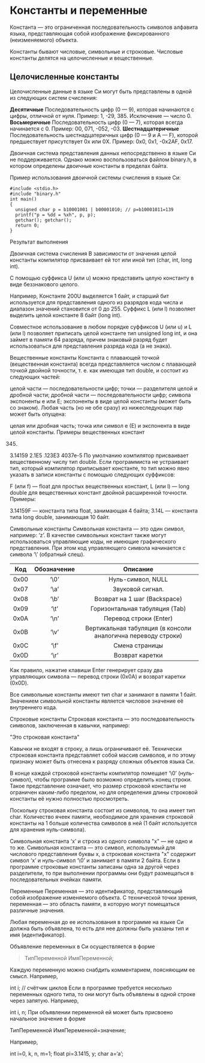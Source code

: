 # Константы и переменные

Константа — это ограниченная последовательность символов алфавита языка, представляющая собой изображение фиксированного (неизменяемого) объекта.

Константы бывают числовые, символьные и строковые. Числовые константы делятся на целочисленные и вещественные.

## Целочисленные константы
Целочисленные данные в языке Си могут быть представлены в одной из следующих систем счисления:

**Десятичные**	Последовательность цифр (0 — 9), которая начинаются с цифры, отличной от нуля. Пример: 1, -29, 385. Исключение — число 0.
**Восьмеричные**	Последовательность цифр (0 — 7), которая всегда начинается с 0. Пример: 00, 071, -052, -03.
**Шестнадцатеричные**	Последовательность шестнадцатеричных цифр (0 — 9 и A — F), которой предшествует присутствует 0x или 0X. Пример: 0x0, 0x1, -0x2AF, 0x17.

Двоичная система представления данных непосредственно в языке Си не поддерживается. Однако можно воспользоваться файлом binary.h, в котором определены двоичные константы в пределах байта.

Пример использования двоичной системы счисления в языке Си:

```
#include <stdio.h>
#include "binary.h"
int main()
{
  unsigned char p = b10001001 | b00001010; // p=b10001011=139
  printf("p = %dd = %xh", p, p);
  getchar(); getchar();
  return 0;
}
```

Результат выполнения

Двоичная система счисления
В зависимости от значения целой константы компилятор присваивает ей тот или иной тип (char, int, long int).

С помощью суффикса U (или u) можно представить целую константу в виде беззнакового целого.

Например, Константе 200U выделяется 1 байт, и старший бит используется для представления одного из разрядов кода числа и диапазон значений становится от 0 до 255. Суффикс L (или l) позволяет выделить целой константе 8 байт (long int).

Совместное использование в любом порядке суффиксов U (или u) и L (или l) позволяет приписать целой константе тип unsigned long int, и она займет в памяти 64 разряда, причем знаковый разряд будет использоваться для представления разряда кода (а не знака).

Вещественные константы
Константа с плавающей точкой (вещественная константа) всегда представляется числом с плавающей точкой двойной точности, т. е. как имеющая тип double, и состоит из следующих частей:

целой части — последовательности цифр;
точки — разделителя целой и дробной части;
дробной части — последовательности цифр;
символа экспоненты е или E;
экспоненты в виде целой константы (может быть со знаком).
Любая часть (но не обе сразу) из нижеследующих пар может быть опущена:

целая или дробная часть;
точка или символ е (Е) и экспонента в виде целой константы.
Примеры вещественных констант

345.
3.14159
2.1Е5
.123ЕЗ
4037е-5
По умолчанию компилятор присваивает вещественному числу тип double. Если программиста не устраивает тип, который компилятор приписывает константе, то тип можно явно указать в записи константы с помощью следующих суффиксов:

F (или f) — float для простых вещественных констант,
L (или l) — long double для вещественных констант двойной расширенной точности.
Примеры:

3.14159F — константа типа float, занимающая 4 байта;
3.14L — константа типа long double, занимающая 10 байт.


Символьные константы
Символьная константа — это один символ, например: ‘z’. В качестве символьных констант также могут использоваться управляющие коды, не имеющие графического представления. При этом код управляющего символа начинается с символа ‘\’ (обратный слеш).

|  Код | Обозначение |                            Описание                           |
|:----:|:-----------:|:-------------------------------------------------------------:|
| 0x00 | ‘\0’        | Нуль-символ, NULL                                             |
| 0x07 | ‘\a’        | Звуковой сигнал.                                              |
| 0x08 | ‘\b’        | Возврат на 1 шаг (Backspace)                                  |
| 0x09 | ‘\t’        | Горизонтальная табуляция (Tab)                                |
| 0x0A | ‘\n’        | Перевод строки (Enter)                                        |
| 0x0B | ‘\v’        | Вертикальная табуляция (в консоли аналогична переводу строки) |
| 0x0C | ‘\f’        | Смена страницы                                                |
| 0x0D | ‘\r’        | Возврат каретки                                               |

Как правило, нажатие клавиши Enter генерирует сразу два управляющих символа — перевод строки (0x0A) и возврат каретки (0x0D).

Все символьные константы имеют тип char и занимают в памяти 1 байт. Значением символьной константы является числовое значение её внутреннего кода.

Строковые константы
Строковая константа — это последовательность символов, заключенная в кавычки, например:

"Это строковая константа"

Кавычки не входят в строку, а лишь ограничивают её. Технически строковая константа представляет собой массив символов, и по этому признаку может быть отнесена к разряду сложных объектов языка Си.

В конце каждой строковой константы компилятор помещает ‘\0’ (нуль-символ), чтобы программе было возможно определить конец строки. Такое представление означает, что размер строковой константы не ограничен каким-либо пределом, но для определения длины строковой константы её нужно полностью просмотреть.

Поскольку строковая константа состоит из символов, то она имеет тип char. Количество ячеек памяти, необходимое для хранения строковой константы на 1 больше количества символов в ней (1 байт используется для хранения нуль-символа).

Символьная константа ‘x’ и строка из одного символа "x" — не одно и то же. Символьная константа — это символ, используемый для числового представления буквы x, а строковая константа "x" содержит символ ‘x’ и нуль-символ ‘\0’ и занимает в памяти 2 байта. Если в программе строковые константы записаны одна за другой через разделители, то при выполнении программы они будут размещаться в последовательных ячейках памяти.

Переменные
Переменная — это идентификатор, представляющий собой изображение изменяемого объекта. C технической точки зрения, переменная — это область памяти, в которую могут помещаться различные значения.

Любая переменная до ее использования в программе на языке Си должна быть объявлена, то есть для нее должны быть указаны тип и имя (идентификатор).

Объявление переменных в Си осуществляется в форме

>ТипПеременной ИмяПеременной;

Каждую переменную можно снабдить комментарием, поясняющим ее смысл. Например,

 int i; // счётчик циклов
Если в программе требуется несколько переменных одного типа, то они могут быть объявлены в одной строке через запятую. Например,

 int i, n;
При объявлении переменной ей может быть присвоено начальное значение в форме

ТипПеременной ИмяПеременной=значение;

Например,

int i=0, k, n, m=1;
float pi=3.1415, y;
char a=‘a’;
